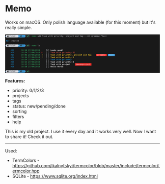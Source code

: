 # Memo

Works on macOS. Only polish language available (for this moment) but it's really simple. 

![Memo Screenshot](https://github.com/Pelski/Memo/blob/master/screenshot.png?raw=true)

**Features:**

 - priority: 0/1/2/3
 - projects
 - tags
 - status: new/pending/done
 - sorting
 - filters
 - help
 
This is my old project. I use it every day and it works very well. Now I want to share it! Check it out.

---

Used: 
- TermColors - https://github.com/ikalnytskyi/termcolor/blob/master/include/termcolor/termcolor.hpp
- SQLite - https://www.sqlite.org/index.html
